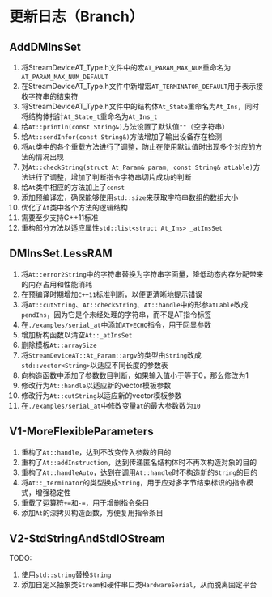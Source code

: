 # 更新日志（Branch）

## AddDMInsSet

1. 将StreamDeviceAT_Type.h文件中的宏`AT_PARAM_MAX_NUM`重命名为`AT_PARAM_MAX_NUM_DEFAULT`
2. 在StreamDeviceAT_Type.h文件中新增宏`AT_TERMINATOR_DEFAULT`用于表示接收字符串的结束符
3. 将StreamDeviceAT_Type.h文件中的结构体`At_State`重命名为`At_Ins`，同时将结构体指针`At_State_t`重命名为`At_Ins_t`
4. 给`At::println(const String&)`方法设置了默认值`""`（空字符串）
5. 给`At::sendInfor(const String&)`方法增加了输出设备存在检测
6. 将`At`类中的各个重载方法进行了调整，防止在使用默认值时出现多个对应的方法的情况出现
7. 对`At::checkString(struct At_Param& param, const String& atLable)`方法进行了调整，增加了判断指令字符串切片成功的判断
8. 给`At`类中相应的方法加上了`const`
9. 添加预编译宏，确保能够使用`std::size`来获取字符串数组的数组大小
10. 优化了`At`类中各个方法的逻辑结构
11. 需要至少支持C++11标准
12. 重构部分方法以适应属性`std::list<struct At_Ins> _atInsSet`

## DMInsSet.LessRAM

1. 将`At::error2String`中的字符串替换为字符串字面量，降低动态内存分配带来的内存占用和性能消耗
2. 在预编译时期增加`C++11`标准判断，以便更清晰地提示错误
3. 将`At::cutString`、`At::checkString`、`At::handle`中的形参`atLable`改成`pendIns`，因为它是个未经处理的字符串，而不是AT指令标签
4. 在`./examples/serial_at`中添加`AT+ECHO`指令，用于回显参数
5. 增加析构函数以清空`At::_atInsSet`
6. 删除模板`At::arraySize`
7. 将`StreamDeviceAT::At_Param::argv`的类型由`String`改成`std::vector<String>`以适应不同长度的参数表
8. 向构造函数中添加了参数数目判断，如果输入值小于等于0，那么修改为1
9. 修改行为`At::handle`以适应新的vector模板参数
10. 修改行为`At::cutString`以适应新的vector模板参数
11. 在`./examples/serial_at`中修改变量`at`的最大参数数为`10`

## V1-MoreFlexibleParameters

1. 重构了`At::handle`，达到不改变传入参数的目的
2. 重构了`At::addInstruction`，达到传递匿名结构体时不再次构造对象的目的
3. 重构了`At::handleAuto`，达到在调用`At::handle`时不构造新的`String`的目的
4. 将`At::_terminator`的类型换成`String`，用于应对多字节结束标识的指令模式，增强稳定性
5. 重载了运算符`+=`和`-=`，用于增删指令条目
6. 添加`At`的深拷贝构造函数，方便复用指令条目

## V2-StdStringAndStdIOStream

TODO:

1. 使用`std::string`替换`String`
2. 添加自定义抽象类`Stream`和硬件串口类`HardwareSerial`，从而脱离固定平台
